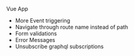 Vue App
- More Event triggering
- Navigate through route name instead of path
- Form validations
- Error Messages
- Unsubscribe graphql subscriptions
